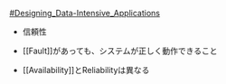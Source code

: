 [#Designing_Data-Intensive_Applications](Designing_Data-Intensive_Applications)

- 信頼性
- [[Fault]]があっても、システムが正しく動作できること

- [[Availability]]とReliabilityは異なる

